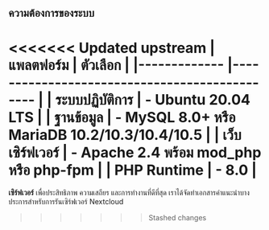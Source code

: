 ## ความต้องการของระบบ

<<<<<<< Updated upstream
| แพลตฟอร์ม    	| ตัวเลือก                                       	|
|-------------	|----------------------------------------------	|
| ระบบปฏิบัติการ 	| - Ubuntu 20.04 LTS                           	|
| ฐานข้อมูล     	| - MySQL 8.0+ หรือ MariaDB 10.2/10.3/10.4/10.5 	|
| เว็บเซิร์ฟเวอร์ 	| - Apache 2.4 พร้อม mod_php หรือ php-fpm        	|
| PHP Runtime 	| - 8.0                                        	|        
=======
**เซิร์ฟเวอร์** เพื่อประสิทธิภาพ ความเสถียร และการทำงานที่ดีที่สุด เราได้จัดทำเอกสารคำแนะนำบางประการสำหรับการรันเซิร์ฟเวอร์ Nextcloud


>>>>>>> Stashed changes
